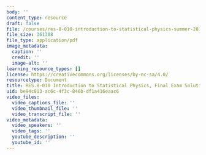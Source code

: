```yaml
---
body: ''
content_type: resource
draft: false
file: /courses/res-8-010-introduction-to-statistical-physics-summer-2018/mitres_8_010su18_final_soln.pdf
file_size: 361308
file_type: application/pdf
image_metadata:
  caption: ''
  credit: ''
  image-alt: ''
learning_resource_types: []
license: https://creativecommons.org/licenses/by-nc-sa/4.0/
resourcetype: Document
title: RES.8-010 Introduction to Statistical Physics, Final Exam Solutions
uid: be94c813-ac6c-4f3c-846b-df1a416eaac6
video_files:
  video_captions_file: ''
  video_thumbnail_file: ''
  video_transcript_file: ''
video_metadata:
  video_speakers: ''
  video_tags: ''
  youtube_description: ''
  youtube_id: ''
---
```

